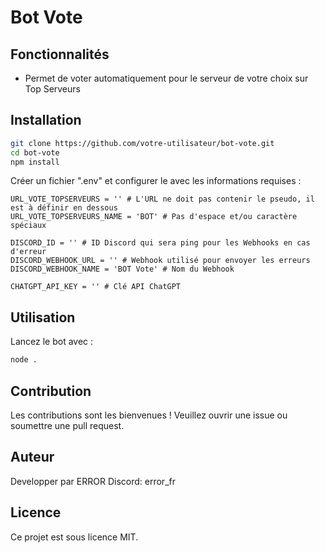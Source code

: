 # Bot Vote

## Fonctionnalités

- Permet de voter automatiquement pour le serveur de votre choix sur Top Serveurs

## Installation

```bash
git clone https://github.com/votre-utilisateur/bot-vote.git
cd bot-vote
npm install
```

Créer un fichier ".env" et configurer le avec les informations requises :

```
URL_VOTE_TOPSERVEURS = '' # L'URL ne doit pas contenir le pseudo, il est à définir en dessous
URL_VOTE_TOPSERVEURS_NAME = 'BOT' # Pas d'espace et/ou caractère spéciaux

DISCORD_ID = '' # ID Discord qui sera ping pour les Webhooks en cas d'erreur
DISCORD_WEBHOOK_URL = '' # Webhook utilisé pour envoyer les erreurs
DISCORD_WEBHOOK_NAME = 'BOT Vote' # Nom du Webhook

CHATGPT_API_KEY = '' # Clé API ChatGPT
```

## Utilisation

Lancez le bot avec :

```bash
node .
```

## Contribution

Les contributions sont les bienvenues ! Veuillez ouvrir une issue ou soumettre une pull request.

## Auteur

Developper par ERROR
Discord: error_fr

## Licence

Ce projet est sous licence MIT.
